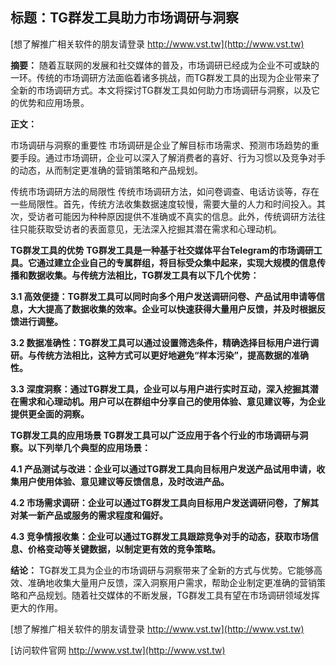 ## **标题：TG群发工具助力市场调研与洞察**

[想了解推广相关软件的朋友请登录 http://www.vst.tw](http://www.vst.tw)

**摘要：**
随着互联网的发展和社交媒体的普及，市场调研已经成为企业不可或缺的一环。传统的市场调研方法面临着诸多挑战，而TG群发工具的出现为企业带来了全新的市场调研方式。本文将探讨TG群发工具如何助力市场调研与洞察，以及它的优势和应用场景。

**正文：**

市场调研与洞察的重要性
市场调研是企业了解目标市场需求、预测市场趋势的重要手段。通过市场调研，企业可以深入了解消费者的喜好、行为习惯以及竞争对手的动态，从而制定更准确的营销策略和产品规划。

传统市场调研方法的局限性
传统市场调研方法，如问卷调查、电话访谈等，存在一些局限性。首先，传统方法收集数据速度较慢，需要大量的人力和时间投入。其次，受访者可能因为种种原因提供不准确或不真实的信息。此外，传统调研方法往往只能获取受访者的表面意见，无法深入挖掘其潜在需求和心理动机。

**TG群发工具的优势**
**TG群发工具是一种基于社交媒体平台Telegram的市场调研工具。它通过建立企业自己的专属群组，将目标受众集中起来，实现大规模的信息传播和数据收集。与传统方法相比，TG群发工具有以下几个优势：**

**3.1 高效便捷：TG群发工具可以同时向多个用户发送调研问卷、产品试用申请等信息，大大提高了数据收集的效率。企业可以快速获得大量用户反馈，并及时根据反馈进行调整。**

**3.2 数据准确性：TG群发工具可以通过设置筛选条件，精确选择目标用户进行调研。与传统方法相比，这种方式可以更好地避免“样本污染”，提高数据的准确性。**

**3.3 深度洞察：通过TG群发工具，企业可以与用户进行实时互动，深入挖掘其潜在需求和心理动机。用户可以在群组中分享自己的使用体验、意见建议等，为企业提供更全面的洞察。**

**TG群发工具的应用场景 TG群发工具可以广泛应用于各个行业的市场调研与洞察。以下列举几个典型的应用场景：**

**4.1 产品测试与改进：企业可以通过TG群发工具向目标用户发送产品试用申请，收集用户使用体验、意见建议等反馈信息，及时改进产品。**

**4.2 市场需求调研：企业可以通过TG群发工具向目标用户发送调研问卷，了解其对某一新产品或服务的需求程度和偏好。**

**4.3 竞争情报收集：企业可以通过TG群发工具跟踪竞争对手的动态，获取市场信息、价格变动等关键数据，以制定更有效的竞争策略。**

**结论：**
TG群发工具为企业的市场调研与洞察带来了全新的方式与优势。它能够高效、准确地收集大量用户反馈，深入洞察用户需求，帮助企业制定更准确的营销策略和产品规划。随着社交媒体的不断发展，TG群发工具有望在市场调研领域发挥更大的作用。

[想了解推广相关软件的朋友请登录 http://www.vst.tw](http://www.vst.tw)


[访问软件官网 http://www.vst.tw](http://www.vst.tw)
